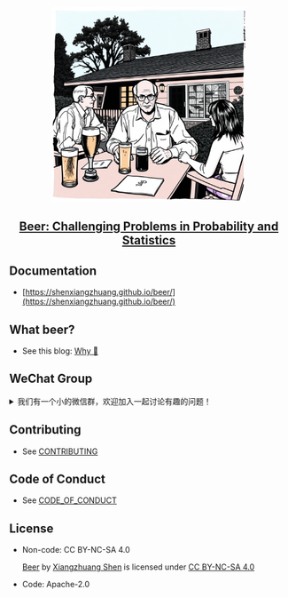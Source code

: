 <div align="center">
    <img src="https://github.com/shenxiangzhuang/beer/blob/f5937423869e54ea6aaa71ee60f5e82b1cb30c80/docs/asset/image/beer.jpeg?raw=true" width="350"/>
</div>

<div align="center">
  <h2 >
    <a href="https://github.com/shenxiangzhuang/beer">Beer: Challenging Problems in Probability and Statistics</a>
  </h2>
</div>

## Documentation
- [https://shenxiangzhuang.github.io/beer/](https://shenxiangzhuang.github.io/beer/)

## What beer?
- See this blog: [Why 🍺](https://datahonor.com/beer/blog/2024/04/15/about-beer/)


## WeChat Group
<details>
  <summary>我们有一个小的微信群，欢迎加入一起讨论有趣的问题！</summary>
  可以先添加我的微信 (微信号：<code>MathewShen</code>)，备注<code>beer</code>。
</details>

## Contributing
- See [CONTRIBUTING](https://github.com/shenxiangzhuang/beer/blob/master/CONTRIBUTING.md)

## Code of Conduct
- See [CODE_OF_CONDUCT](https://github.com/shenxiangzhuang/beer/blob/master/CODE_OF_CONDUCT.md)


## License
- Non-code: CC BY-NC-SA 4.0
  <p xmlns:cc="http://creativecommons.org/ns#" xmlns:dct="http://purl.org/dc/terms/"><a property="dct:title" rel="cc:attributionURL" href="https://github.com/shenxiangzhuang/beer">Beer</a> by <a rel="cc:attributionURL dct:creator" property="cc:attributionName" href="https://github.com/shenxiangzhuang">Xiangzhuang Shen</a> is licensed under <a href="https://creativecommons.org/licenses/by-nc-sa/4.0/?ref=chooser-v1" target="_blank" rel="license noopener noreferrer" style="display:inline-block;">CC BY-NC-SA 4.0<img style="height:22px!important;margin-left:3px;vertical-align:text-bottom;" src="https://mirrors.creativecommons.org/presskit/icons/cc.svg?ref=chooser-v1" alt=""><img style="height:22px!important;margin-left:3px;vertical-align:text-bottom;" src="https://mirrors.creativecommons.org/presskit/icons/by.svg?ref=chooser-v1" alt=""><img style="height:22px!important;margin-left:3px;vertical-align:text-bottom;" src="https://mirrors.creativecommons.org/presskit/icons/nc.svg?ref=chooser-v1" alt=""><img style="height:22px!important;margin-left:3px;vertical-align:text-bottom;" src="https://mirrors.creativecommons.org/presskit/icons/sa.svg?ref=chooser-v1" alt=""></a></p>
- Code: Apache-2.0
